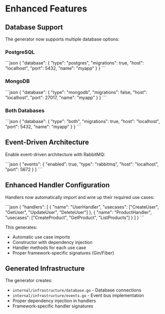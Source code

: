 # Enhanced Features

## Database Support

The generator now supports multiple database options:

### PostgreSQL

\`\`\`json
{
"database": {
"type": "postgres",
"migrations": true,
"host": "localhost",
"port": 5432,
"name": "myapp"
}
}
\`\`\`

### MongoDB

\`\`\`json
{
"database": {
"type": "mongodb",
"migrations": false,
"host": "localhost",
"port": 27017,
"name": "myapp"
}
}
\`\`\`

### Both Databases

\`\`\`json
{
"database": {
"type": "both",
"migrations": true,
"host": "localhost",
"port": 5432,
"name": "myapp"
}
}
\`\`\`

## Event-Driven Architecture

Enable event-driven architecture with RabbitMQ:

\`\`\`json
{
"events": {
"enabled": true,
"type": "rabbitmq",
"host": "localhost",
"port": 5672
}
}
\`\`\`

## Enhanced Handler Configuration

Handlers now automatically import and wire up their required use cases:

\`\`\`json
{
"handlers": [
{
"name": "UserHandler",
"usecases": ["CreateUser", "GetUser", "UpdateUser", "DeleteUser"]
},
{
"name": "ProductHandler",
"usecases": ["CreateProduct", "GetProduct", "ListProducts"]
}
]
}
\`\`\`

This generates:

- Automatic use case imports
- Constructor with dependency injection
- Handler methods for each use case
- Proper framework-specific signatures (Gin/Fiber)

## Generated Infrastructure

The generator creates:

- `internal/infrastructure/database.go` - Database connections
- `internal/infrastructure/events.go` - Event bus implementation
- Proper dependency injection in handlers
- Framework-specific handler signatures
